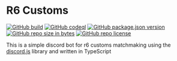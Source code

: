 # R6 Customs

[![GitHub build](https://img.shields.io/github/workflow/status/saudalnasser/r6-customs/Build)](https://github.com/saudalnasser/r6-customs/actions/workflows/build.yml)
[![GitHub codeql](https://img.shields.io/github/workflow/status/saudalnasser/r6-customs/CodeQL?label=codeql)](https://github.com/saudalnasser/r6-customs/actions/workflows/codeql-analysis.yml)
[![GitHub package.json version](https://img.shields.io/github/package-json/v/saudalnasser/r6-customs?color=informational)](https://github.com/saudalnasser/r6-customs/blob/main/package.json)
[![GitHub repo size in bytes](https://img.shields.io/github/languages/code-size/saudalnasser/r6-customs?color=informational)](https://github.com/saudalnasser/r6-customs)
[![GitHub repo license](https://img.shields.io/github/license/saudalnasser/r6-customs?color=ff69b4)](https://github.com/saudalnasser/r6-customs/blob/main/LICENSE.md)

This is a simple discord bot for r6 customs matchmaking using the [discord.js][discordjs] library and written in TypeScript

[discordjs]: https://discord.js.org/#/
